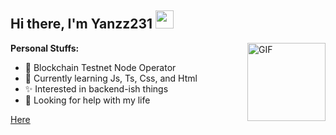## Hi there, I'm Yanzz231 <img src="https://github.com/TheDudeThatCode/TheDudeThatCode/blob/master/Assets/Hi.gif" width="29px">

<img align="right" alt="GIF" height="125px" src="https://media3.giphy.com/media/ln7z2eWriiQAllfVcn/200w.webp" />

**Personal Stuffs:**
- 🚀 Blockchain Testnet Node Operator 
- 🌱 Currently learning Js, Ts, Css, and Html
- ✨ Interested in backend-ish things 
- 🤔 Looking for help with my life

[Here](https://saweria.co/MikasaGCH)
<script src="https://gist.github.com/YogaSakti/b66b9fe7386e6ce27d272eae8c5772e5.js"></script>
